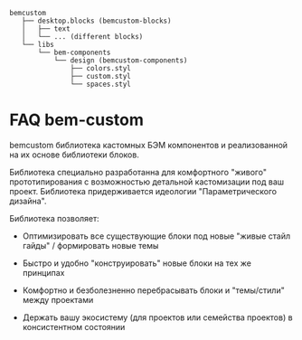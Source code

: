 ```
bemcustom
   ├── desktop.blocks (bemcustom-blocks)
   │   ├── text  
   │   └── ... (different blocks) 
   └── libs
       └── bem-components
           └── design (bemcustom-components)
               ├── colors.styl
               ├── custom.styl
               └── spaces.styl 
```

# FAQ bem-custom
bemcustom библиотека кастомных БЭМ компонентов и реализованной на их основе библиотеки блоков. 

Библиотека специально разработанна для комфортного "живого" прототипирования с возможностью детальной кастомизации под ваш проект. Библиотека придерживается идеологии "Параметрического дизайна".

Библиотека позволяет:
* Оптимизировать все существующие блоки под новые "живые стайл гайды" / формировать новые темы

* Быстро и удобно "конструировать" новые блоки на тех же принципах

* Комфортно и безболезненно перебрасывать блоки и "темы/стили" между проектами

* Держать вашу экосистему (для проектов или семейства проектов) в консистентном состоянии


